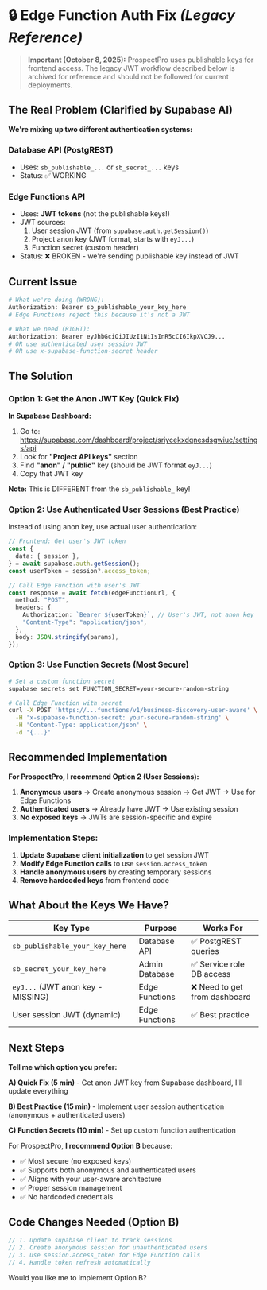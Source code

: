 # 🔒 Edge Function Auth Fix _(Legacy Reference)_

> **Important (October 8, 2025):** ProspectPro uses publishable keys for frontend access. The legacy JWT workflow described below is archived for reference and should not be followed for current deployments.

## The Real Problem (Clarified by Supabase AI)

**We're mixing up two different authentication systems:**

### Database API (PostgREST)

- Uses: `sb_publishable_...` or `sb_secret_...` keys
- Status: ✅ WORKING

### Edge Functions API

- Uses: **JWT tokens** (not the publishable keys!)
- JWT sources:
  1. User session JWT (from `supabase.auth.getSession()`)
  2. Project anon key (JWT format, starts with `eyJ...`)
  3. Function secret (custom header)
- Status: ❌ BROKEN - we're sending publishable key instead of JWT

## Current Issue

```bash
# What we're doing (WRONG):
Authorization: Bearer sb_publishable_your_key_here
# Edge Functions reject this because it's not a JWT

# What we need (RIGHT):
Authorization: Bearer eyJhbGciOiJIUzI1NiIsInR5cCI6IkpXVCJ9...
# OR use authenticated user session JWT
# OR use x-supabase-function-secret header
```

## The Solution

### Option 1: Get the Anon JWT Key (Quick Fix)

**In Supabase Dashboard:**

1. Go to: https://supabase.com/dashboard/project/sriycekxdqnesdsgwiuc/settings/api
2. Look for **"Project API keys"** section
3. Find **"anon" / "public"** key (should be JWT format `eyJ...`)
4. Copy that JWT key

**Note:** This is DIFFERENT from the `sb_publishable_` key!

### Option 2: Use Authenticated User Sessions (Best Practice)

Instead of using anon key, use actual user authentication:

```typescript
// Frontend: Get user's JWT token
const {
  data: { session },
} = await supabase.auth.getSession();
const userToken = session?.access_token;

// Call Edge Function with user's JWT
const response = await fetch(edgeFunctionUrl, {
  method: "POST",
  headers: {
    Authorization: `Bearer ${userToken}`, // User's JWT, not anon key
    "Content-Type": "application/json",
  },
  body: JSON.stringify(params),
});
```

### Option 3: Use Function Secrets (Most Secure)

```bash
# Set a custom function secret
supabase secrets set FUNCTION_SECRET=your-secure-random-string

# Call Edge Function with secret
curl -X POST 'https://...functions/v1/business-discovery-user-aware' \
  -H 'x-supabase-function-secret: your-secure-random-string' \
  -H 'Content-Type: application/json' \
  -d '{...}'
```

## Recommended Implementation

**For ProspectPro, I recommend Option 2 (User Sessions):**

1. **Anonymous users** → Create anonymous session → Get JWT → Use for Edge Functions
2. **Authenticated users** → Already have JWT → Use existing session
3. **No exposed keys** → JWTs are session-specific and expire

### Implementation Steps:

1. **Update Supabase client initialization** to get session JWT
2. **Modify Edge Function calls** to use `session.access_token`
3. **Handle anonymous users** by creating temporary sessions
4. **Remove hardcoded keys** from frontend code

## What About the Keys We Have?

| Key Type                          | Purpose        | Works For                     |
| --------------------------------- | -------------- | ----------------------------- |
| `sb_publishable_your_key_here`    | Database API   | ✅ PostgREST queries          |
| `sb_secret_your_key_here`         | Admin Database | ✅ Service role DB access     |
| `eyJ...` (JWT anon key - MISSING) | Edge Functions | ❌ Need to get from dashboard |
| User session JWT (dynamic)        | Edge Functions | ✅ Best practice              |

## Next Steps

**Tell me which option you prefer:**

**A) Quick Fix (5 min)** - Get anon JWT key from Supabase dashboard, I'll update everything

**B) Best Practice (15 min)** - Implement user session authentication (anonymous + authenticated users)

**C) Function Secrets (10 min)** - Set up custom function authentication

For ProspectPro, **I recommend Option B** because:

- ✅ Most secure (no exposed keys)
- ✅ Supports both anonymous and authenticated users
- ✅ Aligns with your user-aware architecture
- ✅ Proper session management
- ✅ No hardcoded credentials

## Code Changes Needed (Option B)

```typescript
// 1. Update supabase client to track sessions
// 2. Create anonymous session for unauthenticated users
// 3. Use session.access_token for Edge Function calls
// 4. Handle token refresh automatically
```

Would you like me to implement Option B?
